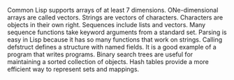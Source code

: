 Common Lisp supports arrays of at least 7 dimensions. ONe-dimensional arrays are called vectors.
Strings are vectors of characters.  Characters are objects in their own right.
Sequences include lists and vectors.  Many sequence functions take keyword arguments from a standard set.
Parsing is easy in Lisp because it has so many functions that work on strings.
Calling defstruct defines a structure with named fields.  It is a good example of a program that writes programs.
Binary search trees are useful for maintaining a sorted collection of objects.
Hash tables provide a more efficient way to represent sets and mappings.
